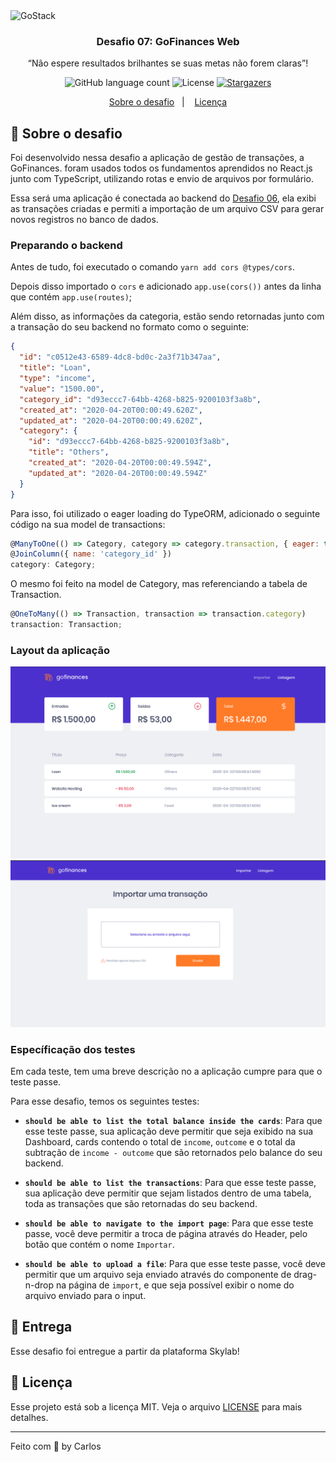 <img alt="GoStack" src="https://storage.googleapis.com/golden-wind/bootcamp-gostack/header-desafios.png" />

<h3 align="center">
  Desafio 07: GoFinances Web
</h3>

<p align="center">“Não espere resultados brilhantes se suas metas não forem claras”!</blockquote>

<p align="center">
  <img alt="GitHub language count" src="https://img.shields.io/github/languages/count/rocketseat/bootcamp-gostack-desafios?color=%2304D361">

  <img alt="License" src="https://img.shields.io/badge/license-MIT-%2304D361">

  <a href="https://github.com/Rocketseat/bootcamp-gostack-desafios/stargazers">
    <img alt="Stargazers" src="https://img.shields.io/github/stars/rocketseat/bootcamp-gostack-desafios?style=social">
  </a>
</p>

<p align="center">
  <a href="#rocket-sobre-o-desafio">Sobre o desafio</a>&nbsp;&nbsp;&nbsp;|&nbsp;&nbsp;&nbsp;
  <a href="#memo-licença">Licença</a>
</p>

## :rocket: Sobre o desafio

Foi desenvolvido nessa desafio a aplicação de gestão de transações, a GoFinances. foram usados todos os fundamentos aprendidos no React.js junto com TypeScript, utilizando rotas e envio de arquivos por formulário.

Essa será uma aplicação é conectada ao backend do [Desafio 06](https://github.com/Rocketseat/bootcamp-gostack-desafios/tree/master/desafio-database-upload), ela exibi as transações criadas e permiti a importação de um arquivo CSV para gerar novos registros no banco de dados.

### Preparando o backend

Antes de tudo, foi executado o comando `yarn add cors @types/cors`.

Depois disso importado o `cors` e adicionado `app.use(cors())` antes da linha que contém `app.use(routes)`;

Além disso, as informações da categoria, estão sendo retornadas junto com a transação do seu backend no formato como o seguinte:

```json
{
  "id": "c0512e43-6589-4dc8-bd0c-2a3f71b347aa",
  "title": "Loan",
  "type": "income",
  "value": "1500.00",
  "category_id": "d93eccc7-64bb-4268-b825-9200103f3a8b",
  "created_at": "2020-04-20T00:00:49.620Z",
  "updated_at": "2020-04-20T00:00:49.620Z",
  "category": {
    "id": "d93eccc7-64bb-4268-b825-9200103f3a8b",
    "title": "Others",
    "created_at": "2020-04-20T00:00:49.594Z",
    "updated_at": "2020-04-20T00:00:49.594Z"
  }
}
```

Para isso, foi utilizado o eager loading do TypeORM, adicionado o seguinte código na sua model de transactions:

```js
@ManyToOne(() => Category, category => category.transaction, { eager: true })
@JoinColumn({ name: 'category_id' })
category: Category;
```

O mesmo foi feito na model de Category, mas referenciando a tabela de Transaction.

```js
@OneToMany(() => Transaction, transaction => transaction.category)
transaction: Transaction;
```

### Layout da aplicação

<img src="/Finances_web_1.png">
<img src="/Finances_web_2.png">

### Específicação dos testes

Em cada teste, tem uma breve descrição no a aplicação cumpre para que o teste passe.

Para esse desafio, temos os seguintes testes:

- **`should be able to list the total balance inside the cards`**: Para que esse teste passe, sua aplicação deve permitir que seja exibido na sua Dashboard, cards contendo o total de `income`, `outcome` e o total da subtração de `income - outcome` que são retornados pelo balance do seu backend.

* **`should be able to list the transactions`**: Para que esse teste passe, sua aplicação deve permitir que sejam listados dentro de uma tabela, toda as transações que são retornadas do seu backend.

- **`should be able to navigate to the import page`**: Para que esse teste passe, você deve permitir a troca de página através do Header, pelo botão que contém o nome `Importar`.

* **`should be able to upload a file`**: Para que esse teste passe, você deve permitir que um arquivo seja enviado através do componente de drag-n-drop na página de `import`, e que seja possível exibir o nome do arquivo enviado para o input.

## :calendar: Entrega

Esse desafio foi entregue a partir da plataforma Skylab!

## :memo: Licença

Esse projeto está sob a licença MIT. Veja o arquivo [LICENSE](LICENSE) para mais detalhes.

---

Feito com 💜 by Carlos
